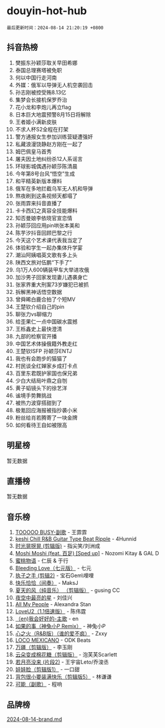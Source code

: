 # douyin-hot-hub

`最后更新时间：2024-08-14 21:20:19 +0800`

## 抖音热榜

1. 樊振东孙颖莎取关早田希娜
1. 泰国总理赛塔被免职
1. 何以中国行走河南
1. 外媒：俄军以导弹无人机空袭回击
1. 孙志刚被控受贿8.13亿
1. 集梦会长接机保罗乔治
1. 花小龙和李炮儿再立flag
1. 日本巨大地震预警8月15日将解除
1. 王者姬小满新皮肤
1. 不求人杯S2全程在打架
1. 警方通报女生参加训练营疑遭强奸
1. 私藏浪漫饶静赵方刚在一起了
1. 姆巴佩皇马首秀
1. 屠夫因土地纠纷杀12人系谣言
1. 环球影城偶遇孙颖莎陈清晨
1. 今年第8号台风“悟空”生成
1. 和平精英新版本爆料
1. 俄军在多地拦截乌军无人机和导弹
1. 熬夜刷到这条视频天都塌了
1. 张雨霏来抖音直播了
1. 卡卡西幻之真容全技能爆料
1. 知否曼娘李依晓官宣恋情
1. 孙颖莎回应用pin哄张本美和
1. 陈芋汐抖音回顾巴黎之行
1. 今天这个艺术课代表我当定了
1. 体验和学生一起办集体升学宴
1. 潮汕阿姨唱英文歌有多上头
1. 陕西文旅对伍鹏“下手了”
1. 乌1万人600辆装甲车大举进攻俄
1. 加沙男子回家发现妻儿遇袭身亡
1. 张家界重大刑案73岁嫌犯已被抓
1. 拆解黑神话悟空数据
1. 曾舜晞白鹿合拍了个短MV
1. 王楚钦介绍自己的pin
1. 聊张力vs聊缩力
1. 给歪果仁一点中国碳水震撼
1. 王栎鑫史上最快澄清
1. 九部的检察官开播
1. 中国艺术体操俄籍外教走红
1. 王楚钦ISFP 孙颖莎ENTJ
1. 我也有会跑步的猫猫了
1. 村民谈全红婵家乡成打卡点
1. 百里东君既护家国也保兄弟
1. 少白大结局叶鼎之自刎
1. 黄子韬镜头下的徐艺洋
1. 谧境手势舞挑战
1. 被热力波穿搭甜到了
1. 极氪回应海报被指抄袭小米
1. 粉丝给肖若腾寄了一块金牌
1. 如何看待王自如被限高

## 明星榜

暂无数据

## 直播榜

暂无数据

## 音乐榜

1. [TOOOOO BUSY-副歌](https://sf5-hl-cdn-tos.douyinstatic.com/obj/tos-cn-ve-2774/o0fmjGZetNDjSM5EimFs2QlzBg30YgByJMRQrC) - 王霏霏
1. [keshi Chill R&B Guitar Type Beat Ripple](https://sf5-hl-cdn-tos.douyinstatic.com/obj/tos-cn-ve-2774/okQIfmitAB3HpgZQo0YCEFEACcDhQngn0fkFIC) - 4Hunnid
1. [时光晃呀晃 (剪辑版)](https://sf6-cdn-tos.douyinstatic.com/obj/tos-cn-ve-2774/o8ACeQem3gwI1x3GIYGAfKG0LJebKFRJDwRwyW) - 指尖笑/刘洲成
1. [Moshi Moshi (feat. 百足) [Sped up]](https://sf3-cdn-tos.douyinstatic.com/obj/tos-cn-ve-2774/ocCPFQcXJLeroaIdQLIGAoeeYM3OAUYGDguHXz) - Nozomi Kitay & GAL D
1. [蜜桃物语](https://sf5-hl-cdn-tos.douyinstatic.com/obj/tos-cn-ve-2774/oIhOSCZtIACtYU4XQkngiW9kCBfVD1Fz9IYeqL) - 仁辰 & 于行
1. [Bleeding Love（七元版）](https://sf5-hl-cdn-tos.douyinstatic.com/obj/tos-cn-ve-2774/oEgC9eZFHQ1MfSRnrfkzFp8AayDWqAQMABBgUs) - 七元
1. [执子之手 (剪辑2)](https://sf5-hl-cdn-tos.douyinstatic.com/obj/tos-cn-ve-2774/oUoZLQjCc31XzqsBnBQUNgeKtYPBcgbFDwtfcu) - 宝石Gem\哩哩
1. [快乐恰恰（间奏）](https://sf3-cdn-tos.douyinstatic.com/obj/tos-cn-ve-2774/oMesum3HvWQXJxuMFeVYzf54o2QzH5aEBPOCAn) - MaksJ
1. [夏天的风（纯音乐） （剪辑版）](https://sf3-cdn-tos.douyinstatic.com/obj/tos-cn-ve-2774/oUzLjBZZFQAoNRmGokEeD5zfQCObp6UeFAnTa6) - gusing CC
1. [夜空中最亮的星](https://sf5-hl-cdn-tos.douyinstatic.com/obj/tos-cn-ve-2774/o4IfgGwqqnFeXEMGaS8JBzJAdayAaCeoxqbjCD) - 刘佳兴
1. [All My People](https://sf5-hl-cdn-tos.douyinstatic.com/obj/tos-cn-ve-2774/c7773e6b7c3f4bd9b26cd85b0cfa4eff) - Alexandra Stan
1. [LoveU2（1.1倍速版）](https://sf5-hl-cdn-tos.douyinstatic.com/obj/tos-cn-ve-2774/oQMeDffLaEmgMwgCOEMAFCI6INzoFPgWdD0rsa) - 陈伟霆
1. [（en)我会好好的-主歌](https://sf3-cdn-tos.douyinstatic.com/obj/tos-cn-ve-2774/oUrYpIdrvCbA8m8yAZjbMWjUkL6tiinWMkBTs) - en
1. [如果的事（神兔小P Remix）](https://sf3-cdn-tos.douyinstatic.com/obj/tos-cn-ve-2774/okHtAffz3g4ZB0BMQn9iC9BC6AciI3xCmgQTqt) - 神兔小P
1. [心之火（R&B版）（谁的爱不疯）](https://sf5-hl-cdn-tos.douyinstatic.com/obj/tos-cn-ve-2774/okemkEDaIBBE3OosftCgMxlFkLQZRw37t36ZQv) - Zxxy
1. [LOCO MEXICANO](https://sf5-hl-cdn-tos.douyinstatic.com/obj/tos-cn-ve-2774/owxVoxJorA4ILBfsMAjU6t7O1xW9w0tS7EYzh6) - ODK Beats
1. [万疆（剪辑版）](https://sf5-hl-cdn-tos.douyinstatic.com/obj/tos-cn-ve-2774/ooG7oVgFlDTelKCjCsTTobQvbdtj1BBQXnfZd8) - 李玉刚
1. [云朵变成棉花糖（剪辑版）](https://sf3-cdn-tos.douyinstatic.com/obj/tos-cn-ve-2774/o8LC84GQLALFfXeyJmh8KE61byVQYMMeAZLfEI) - 泡芙芙Scarlett
1. [若月亮没来 (片段2)](https://sf5-hl-cdn-tos.douyinstatic.com/obj/tos-cn-ve-2774/ocQavLLjkCOeDxGyYeIMGgNAIwJ0QXE1Ve3Fzv) - 王宇宙Leto/乔浚丞
1. [娃娃脸（剪辑版1）](https://sf5-hl-cdn-tos.douyinstatic.com/obj/tos-cn-ve-2774/oIimSCgQoNUePTAZ1Ba7TeADY4KetGYsVFeaaB) - 一口甜
1. [背包很小要装满快乐（剪辑版5）](https://sf5-hl-cdn-tos.douyinstatic.com/obj/tos-cn-ve-2774/oUqSJIiBjw2pxsBAiQRmkbZGJrlGCMBPpIW90) - 林谦谦
1. [可能（副歌）](https://sf5-hl-cdn-tos.douyinstatic.com/obj/tos-cn-ve-2774/cde1731888894259b333569393c2fb51) - 程响

## 品牌榜

[2024-08-14-brand.md](2024-08-14-brand.md)

